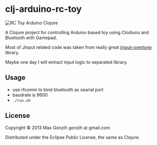# clj-arduino-rc-toy

![RC Toy Arduino Clojure](http://dl.dropbox.com/u/4109351/for-posts/rc-toy/rc-toy-1.jpg)

A Clojure project for controlling Arduino based toy using Clodiuno and Bluetooth with Gamepad.

Most of JInput related code was taken from really great [jinput-overtone](https://github.com/gavilancomun/jinput-overtone) library.

Maybe one day I will extract input logic to separated library.

## Usage

* use rfcomm to bind bluetooth as searial port
* baudrate is 9600
* `./run.sh`

## License

Copyright © 2013 Max Gonzih gonzih at gmail.com

Distributed under the Eclipse Public License, the same as Clojure.
